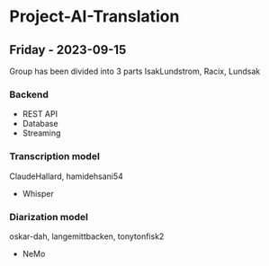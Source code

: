# Project-AI-Translation

## Friday - 2023-09-15
Group has been divided into 3 parts
IsakLundstrom, Racix, Lundsak
### Backend
* REST API
* Database
* Streaming
### Transcription model
ClaudeHallard, hamidehsani54
* Whisper
### Diarization model
oskar-dah, langemittbacken, tonytonfisk2
* NeMo
